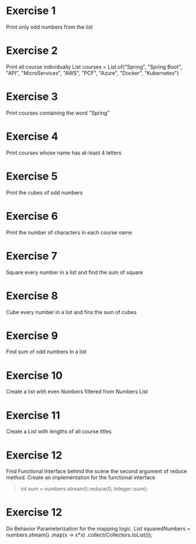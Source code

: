 # Exercise 1
Print only odd numbers from the list

# Exercise 2
Print all course individually
List<String> courses = List.of("Spring", "Spring Boot", "API", "MicroServices", "AWS", "PCF", "Azure", "Docker", "Kubernetes")

# Exercise 3
Print courses containing the word "Spring"

# Exercise 4
Print courses whose name has at-least 4 letters

# Exercise 5
Print the cubes of odd numbers

# Exercise 6
Print the number of characters in each course name

# Exercise 7
Square every number in a list and find the sum of square

# Exercise 8
Cube every number in a list and fins the sum of cubes

# Exercise 9
Find sum of odd numbers in a list

# Exercise 10
Create a list with even Numbers filtered from Numbers List

# Exercise 11
Create a List with lengths of all course titles

# Exercise 12
Find Functional Interface behind the scene the second argument of reduce method.
Create an implementation for the functional interface 
> int sum = numbers.stream().reduce(0, Integer::sum);

# Exercise 12
Do Behavior Parameterization for the mapping logic.
List squaredNumbers = numbers.stream() .map(x -> x*x) .collect(Collectors.toList());
